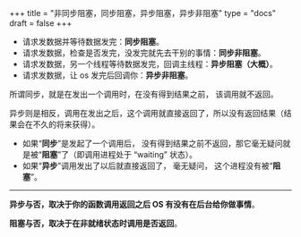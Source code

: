 +++
title = "非同步阻塞，同步阻塞，异步阻塞，异步非阻塞"
type = "docs"
draft = false
+++

- 请求发数据并等待数据发完：**同步阻塞**。
- 请求发数据，检查是否发完，没发完就先去干别的事情：**同步非阻塞**。
- 请求发数据，另一个线程等待数据发完，回调主线程：**异步阻塞（大概）**。
- 请求发数据，让 os 发完后回调你：**异步非阻塞**。

所谓同步，就是在发出一个调用时，在没有得到结果之前， 该调用就不返回。

异步则是相反，调用在发出之后，这个调用就直接返回了，所以没有返回结果（结果会在不久的将来获得）。

- 如果“**同步**”是发起了一个调用后， 没有得到结果之前不返回，那它毫无疑问就是被“**阻塞**”了（即调用进程处于 “waiting” 状态）。
- 如果“**异步**”调用发出了以后就直接返回了， 毫无疑问， 这个进程没有被“**阻塞**”。

---

**异步与否，取决于你的函数调用返回之后 OS 有没有在后台给你做事情**。

**阻塞与否，取决于在非就绪状态时调用是否返回**。
